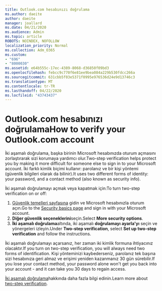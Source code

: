 ```yaml
---
title: Outlook.com hesabınızı doğrulama
ms.author: daeite
author: daeite
manager: joallard
ms.date: 04/21/2020
ms.audience: Admin
ms.topic: article
ROBOTS: NOINDEX, NOFOLLOW
localization_priority: Normal
ms.collection: Adm_O365
ms.custom:
- "696"
- "8000030"
ms.assetid: e64b555c-17ec-4389-8068-d36850f09bd3
ms.openlocfilehash: febcc9c770f6e81ee9bea084a229b530fdcc266a
ms.sourcegitcommit: 631cbb5f03e5371f0995e976536d24e9d13746c3
ms.translationtype: MT
ms.contentlocale: tr-TR
ms.lasthandoff: 04/22/2020
ms.locfileid: "43743437"
---
```

# <a name="how-to-verify-your-outlookcom-account"></a><span data-ttu-id="8db31-102">Outlook.com hesabınızı doğrulama</span><span class="sxs-lookup"><span data-stu-id="8db31-102">How to verify your Outlook.com account</span></span>

<span data-ttu-id="8db31-103">İki aşamalı doğrulama, başka birinin Microsoft hesabınızda oturum açmasını zorlaştırarak sizi korumaya yardımcı olur.</span><span class="sxs-lookup"><span data-stu-id="8db31-103">Two-step verification helps protect you by making it more difficult for someone else to sign in to your Microsoft account.</span></span> <span data-ttu-id="8db31-104">İki farklı kimlik biçimi kullanır: parolanız ve bir kişi yöntemi (güvenlik bilgileri olarak da bilinir).</span><span class="sxs-lookup"><span data-stu-id="8db31-104">It uses two different forms of identity: your password, and a contact method (also known as security info).</span></span>
  
<span data-ttu-id="8db31-105">İki aşamalı doğrulamayı açmak veya kapatmak için:</span><span class="sxs-lookup"><span data-stu-id="8db31-105">To turn two-step verification on or off:</span></span>
  
1. <span data-ttu-id="8db31-106">[Güvenlik temelleri sayfasına](https://go.microsoft.com/fwlink/?linkid=842325) gidin ve Microsoft hesabınızla oturum açın.</span><span class="sxs-lookup"><span data-stu-id="8db31-106">Go to the [Security basics page](https://go.microsoft.com/fwlink/?linkid=842325) and sign in with your Microsoft account.</span></span>
2. <span data-ttu-id="8db31-107">**Diğer güvenlik seçeneklerini**seçin.</span><span class="sxs-lookup"><span data-stu-id="8db31-107">Select **More security options**.</span></span>
3. <span data-ttu-id="8db31-108">**İki aşamalı doğrulama**altında, iki aşamalı **doğrulamayı ayarla'yı** seçin ve yönergeleri izleyin.</span><span class="sxs-lookup"><span data-stu-id="8db31-108">Under **Two-step verification**, select **Set up two-step verification** and follow the instructions.</span></span>

<span data-ttu-id="8db31-109">İki aşamalı doğrulamayı açarsanız, her zaman iki kimlik formuna ihtiyacınız olacaktır.</span><span class="sxs-lookup"><span data-stu-id="8db31-109">If you turn on two-step verification, you will always need two forms of identification.</span></span> <span data-ttu-id="8db31-110">Kişi yönteminizi kaybederseniz, parolanız tek başına sizi hesabınıza geri almaz ve erişimi yeniden kazanmanız 30 gün sürebilir.</span><span class="sxs-lookup"><span data-stu-id="8db31-110">If you lose your contact method, your password alone won't get you back into your account - and it can take you 30 days to regain access.</span></span>
  
<span data-ttu-id="8db31-111">[İki aşamalı doğrulama](https://go.microsoft.com/fwlink/?linkid=872270)hakkında daha fazla bilgi edinin.</span><span class="sxs-lookup"><span data-stu-id="8db31-111">Learn more about [two-step verification](https://go.microsoft.com/fwlink/?linkid=872270).</span></span>
  